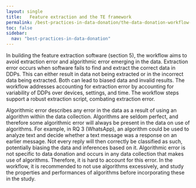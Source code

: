 ```yaml
---
layout: single
title:   Feature extraction and the TE framework
permalink: /best-practices-in-data-donation/the-data-donation-workflow-in-light-of-the-TE-framework/feature-extraction-and-the-TE-framework
toc: false
sidebar:
  nav: "best-practices-in-data-donation"
---
```


In building the feature extraction software (section 5), the workflow aims to avoid extraction error and algorithmic error emerging in the data. Extraction error occurs when software fails to find and extract the correct data in DDPs. This can either result in data not being extracted or in the incorrect data being extracted. Both can lead to biased data and invalid results. The workflow addresses accounting for extraction error by accounting for variability of DDPs over devices, settings, and time. The workflow steps support a robust extraction script, combating extraction error.

Algorithmic error describes any error in the data as a result of using an algorithm within the data collection. Algorithms are seldom perfect, and therefore some algorithmic error will always be present in the data on use of algorithms. For example, in RQ 3 (WhatsApp), an algorithm could be used to analyze text and decide whether a text message was a response on an earlier message. Not every reply will then correctly be classified as such, potentially biasing the data and inferences based on it. Algorithmic error is not specific to data donation and occurs in any data collection that makes use of algorithms. Therefore, it is hard to account for this error. In the workflow, it is recommended to not use algorithms excessively, and study the properties and performances of algorithms before incorporating these in the study.